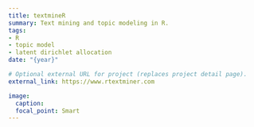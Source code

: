 ```yaml
---
title: textmineR
summary: Text mining and topic modeling in R.
tags:
- R
- topic model
- latent dirichlet allocation
date: "{year}"

# Optional external URL for project (replaces project detail page).
external_link: https://www.rtextminer.com

image:
  caption: 
  focal_point: Smart
---
```

